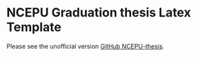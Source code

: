 # NCEPU Graduation thesis Latex Template

Please see the unofficial version <a href="https://github.com/obster-y/NCEPU-thesis">GitHub NCEPU-thesis</a>.

